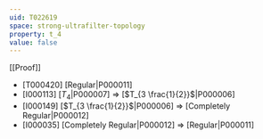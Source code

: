 ```yaml
---
uid: T022619
space: strong-ultrafilter-topology
property: t_4
value: false
---
```

[[Proof]]

* [T000420] [Regular|P000011]
* [I000113] [$T_4$|P000007] => [$T_{3 \frac{1}{2}}$|P000006]
* [I000149] [$T_{3 \frac{1}{2}}$|P000006] => [Completely Regular|P000012]
* [I000035] [Completely Regular|P000012] => [Regular|P000011]

